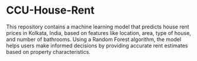 # CCU-House-Rent
This repository contains a machine learning model that predicts house rent prices in Kolkata, India, based on features like location, area, type of house, and number of bathrooms. Using a Random Forest algorithm, the model helps users make informed decisions by providing accurate rent estimates based on property characteristics.

